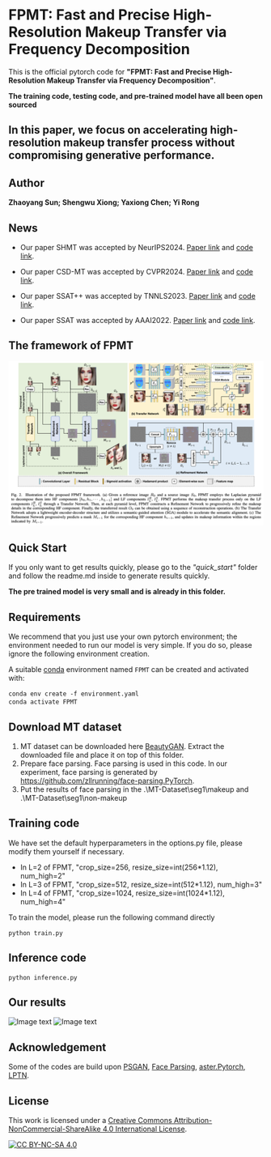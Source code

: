 # FPMT: Fast and Precise High-Resolution Makeup Transfer via Frequency Decomposition

This is the official pytorch code for **"FPMT: Fast and Precise High-Resolution Makeup Transfer via Frequency Decomposition"**. 

**The training code, testing code, and pre-trained model have all been open sourced**

## In this paper, we focus on accelerating high-resolution makeup transfer process without compromising generative performance.

## Author
**Zhaoyang Sun;  Shengwu Xiong; Yaxiong Chen; Yi Rong**


## News

+ Our paper SHMT was accepted by NeurIPS2024. [Paper link](https://arxiv.org/abs/2412.11058) and [code link](https://github.com/Snowfallingplum/SHMT).

+ Our paper CSD-MT was accepted by CVPR2024. [Paper link](https://arxiv.org/abs/2405.17240) and [code link](https://github.com/Snowfallingplum/CSD-MT).

+ Our paper SSAT++ was accepted by TNNLS2023. [Paper link](https://ieeexplore.ieee.org/document/10328655) and [code link](https://github.com/Snowfallingplum/SSAT_plus).

+ Our paper SSAT was accepted by AAAI2022. [Paper link](https://arxiv.org/abs/2112.03631) and [code link](https://github.com/Snowfallingplum/SSAT).

## The framework of FPMT

![](asset/network.jpg)


## Quick Start

If you only want to get results quickly, please go to the *"quick_start"* folder and follow the readme.md inside to generate results quickly. 

**The pre trained model is very small and is already in this folder.**


## Requirements

We recommend that you just use your own pytorch environment; the environment needed to run our model is very simple. If you do so, please ignore the following environment creation.

A suitable [conda](https://conda.io/) environment named `FPMT` can be created
and activated with:

```
conda env create -f environment.yaml
conda activate FPMT
```
## Download MT dataset
1. MT dataset can be downloaded here [BeautyGAN](https://github.com/wtjiang98/BeautyGAN_pytorch). Extract the downloaded file and place it on top of this folder.
2. Prepare face parsing. Face parsing is used in this code. In our experiment, face parsing is generated by https://github.com/zllrunning/face-parsing.PyTorch.
3. Put the results of face parsing in the .\MT-Dataset\seg1\makeup and .\MT-Dataset\seg1\non-makeup

## Training code


We have set the default hyperparameters in the options.py file, please modify them yourself if necessary.

+ In L=2 of FPMT, "crop_size=256, resize_size=int(256*1.12), num_high=2"
+ In L=3 of FPMT, "crop_size=512, resize_size=int(512*1.12), num_high=3"
+ In L=4 of FPMT, "crop_size=1024, resize_size=int(1024*1.12), num_high=4"

To train the model, please run the following command directly
```
python train.py
```


## Inference code

```
python inference.py
```

## Our results

![Image text](./asset/result1.jpg)
![Image text](./asset/result2.jpg)



## Acknowledgement

Some of the codes are build upon [PSGAN](https://github.com/wtjiang98/PSGAN), [Face Parsing](https://github.com/zllrunning/face-parsing.PyTorch), [aster.Pytorch](https://github.com/ayumiymk/aster.pytorch), [LPTN](https://github.com/csjliang/LPTN).

## License

This work is licensed under a
[Creative Commons Attribution-NonCommercial-ShareAlike 4.0 International License][cc-by-nc-sa].

[![CC BY-NC-SA 4.0][cc-by-nc-sa-image]][cc-by-nc-sa]

[cc-by-nc-sa]: http://creativecommons.org/licenses/by-nc-sa/4.0/
[cc-by-nc-sa-image]: https://licensebuttons.net/l/by-nc-sa/4.0/88x31.png
[cc-by-nc-sa-shield]: https://img.shields.io/badge/License-CC%20BY--NC--SA%204.0-lightgrey.svg

